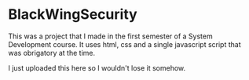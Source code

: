 # BlackWingSecurity
This was a project that I made in the first semester of a System Development course. It uses html, css and a single javascript script that was obrigatory at the time.

I just uploaded this here so I wouldn't lose it somehow.
